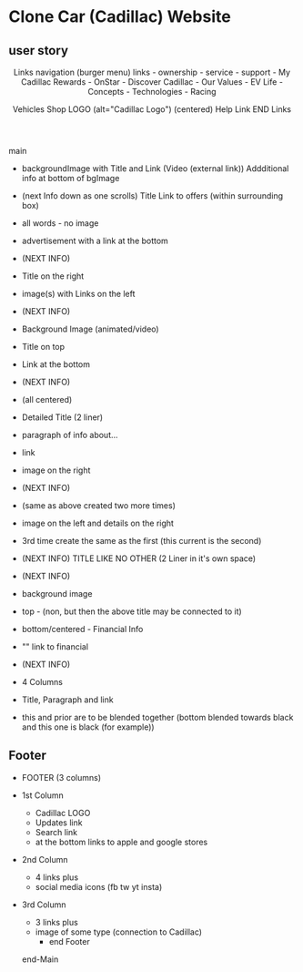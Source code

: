 # Clone Car (Cadillac) Website

## user story

<header> 
Links
navigation (burger menu)
links 
- ownership
- service 
- support
- My Cadillac Rewards
- OnStar
- Discover Cadillac
- Our Values 
- EV Life 
- Concepts
- Technologies
- Racing

Vehicles 
Shop
LOGO (alt="Cadillac Logo") (centered)
Help Link
END Links
</header>

main
- backgroundImage with 
Title and 
Link (Video (external link))
Addditional info at bottom of bgImage


- (next Info down as one scrolls)
Title 
Link to offers
(within surrounding box)
- all words - no image
- advertisement with a link at the bottom 


- (NEXT INFO)
- Title on the right
- image(s) with Links on the left



- (NEXT INFO)
- Background Image (animated/video)
- Title on top
- Link at the bottom


- (NEXT INFO) 
- (all centered)
- Detailed Title (2 liner)
- paragraph of info about...
- link 
- image on the right


- (NEXT INFO) 
- (same as above created two more times)
- image on the left and details on the right
- 3rd time create the same as the first (this current is the second)



- (NEXT INFO) 
TITLE LIKE NO OTHER (2 Liner in it's own space)



- (NEXT INFO) 
- background image 
- top - (non, but then the above title may be connected to it)
- bottom/centered - Financial Info
- "" link to financial

- (NEXT INFO) 
- 4 Columns 
- Title, Paragraph and link
- this and prior are to be blended together (bottom blended towards black and this one is black (for example))



## Footer

- FOOTER (3 columns)
+ 1st Column
    - Cadillac LOGO
    - Updates link
    - Search link
    - at the bottom links to apple and google stores

+ 2nd Column
    - 4 links plus
    - social media icons (fb tw yt insta)
    
+ 3rd Column
    - 3 links plus
    - image of some type (connection to Cadillac)
        - end Footer

        

        
    end-Main


